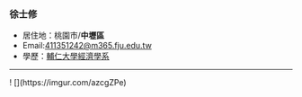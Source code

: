 ### 徐士修

 - 居住地：桃園市/**中壢區**
 - Email:411351242@m365.fju.edu.tw
 - 學歷：[輔仁大學經濟學系](https://economics.fju.edu.tw/)
<hr>
! [](https://imgur.com/azcgZPe)
